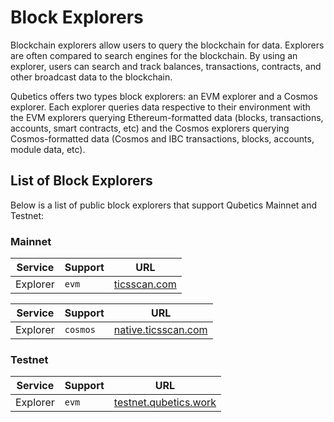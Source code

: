# Block Explorers

Blockchain explorers allow users to query the blockchain for data.
Explorers are often compared to search engines for the blockchain.
By using an explorer, users can search and track balances, transactions, contracts, and other broadcast data to the blockchain.

Qubetics offers two types block explorers: an EVM explorer and a Cosmos explorer.
Each explorer queries data respective to their environment with the EVM explorers querying Ethereum-formatted data
(blocks, transactions, accounts, smart contracts, etc) and the Cosmos explorers querying Cosmos-formatted data
(Cosmos and IBC transactions, blocks, accounts, module data, etc).

## List of Block Explorers

Below is a list of public block explorers that support Qubetics Mainnet and Testnet:


### Mainnet
| Service    | Support        | URL                                                                            |
| ---------- | -------------- | ------------------------------------------------------------------------------ |
| Explorer   | `evm`          | [ticsscan.com](https://ticsscan.com/)                                        |

| Service    | Support        | URL                                                                            |
| ---------- | -------------- | ------------------------------------------------------------------------------ |
| Explorer   | `cosmos`          | [native.ticsscan.com](https://native.ticsscan.com/)                                        |


### Testnet

| Service    | Support        | URL                                                                            |
| ---------- | -------------- | ------------------------------------------------------------------------------ |
| Explorer   | `evm`          | [testnet.qubetics.work](https://testnet.qubetics.work/)                                        |
